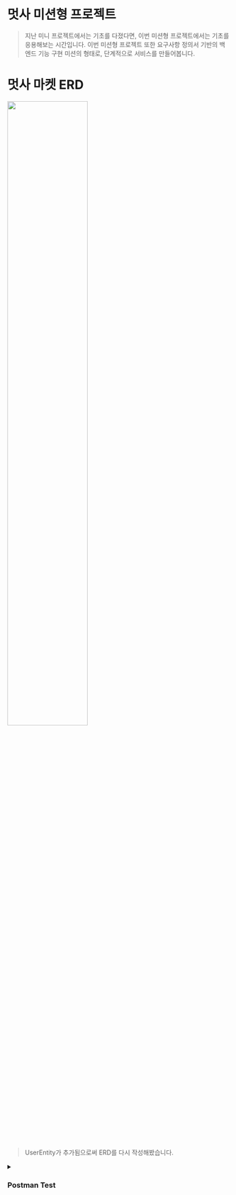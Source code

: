 # 멋사 미션형 프로젝트
> 지난 미니 프로젝트에서는 기초를 다졌다면, 이번 미션형 프로젝트에서는 기초를 응용해보는 시간입니다.
> 이번 미션형 프로젝트 또한 요구사항 정의서 기반의 백엔드 기능 구현 미션의 형태로, 단계적으로 서비스를 만들어봅니다. 

# 멋사 마켓 ERD

<img width="60%" src="https://github.com/likelion-backend-5th/Project_1_KimMinGyun/assets/86220874/8d27da88-7754-4de1-8dff-4ee95fbafd19"/>

> UserEntity가 추가됨으로써 ERD를 다시 작성해봤습니다.

      
<details>
<summary>
    
  ### Postman Test
</summary>
===========================================================================

(사진을 클릭하시면 크게 볼 수 있습니다)

### 회원가입/로그인

<img width="60%" src="https://github.com/likelion-backend-5th/Project_1_KimMinGyun/assets/86220874/d2beb45b-a411-4461-809d-cebd9a00d461"/>

* 회원가입 정보를 Json 형식으로 보내면 회원가입


<img width="60%" src="https://github.com/likelion-backend-5th/Project_1_KimMinGyun/assets/86220874/9c1986da-8233-4b9d-80d9-e45ac512a12b"/>

* username과 password를 JSON 형식으로 보내면 로그인 하면서 토큰을 발급받을 수 있다
    * mingyun의 토큰은 eyJhbGciOiJIUzUxMiJ9.eyJzdWIiOiJtaW5neXVuIiwiaWF0IjoxNjkwODk4MzgyLCJleHAiOjE2OTA5MDE5ODJ9.5EsDv-Yx-q-YHuJImUPU0ait_sIIEEI8P69rM1_uAxXB3kUUZXbPm9jztr67TCrr6fGzRfIuVTtM4QdWmTJHaw
    * 미리 JpaUserDetailsManager에 만들어 놓은 user, user1이 있는데 test를 위해 user의 토큰도 받아서 두 명의 사용자를 가정해 테스트 해보겠다
    * user1의 토큰은 eyJhbGciOiJIUzUxMiJ9.eyJzdWIiOiJ1c2VyMSIsImlhdCI6MTY5MDg5ODg5MCwiZXhwIjoxNjkwOTAyNDkwfQ.LufEgCwSMzrANDEH2xSfJgq1W01WXIeqrdkIMCPkWyXW8pJLS1GkmafoxQuPbfPXWf9qrrmjmBTO1sF14CQv4Q
    * 테스트할 때 인증이 필요한 기능들은 계속 Authorization - Bearer Token 부분에 토큰을 넣어주면서 할 것이다. 기능에 따라 번갈아가며 넣을 것이다.


<img width="60%" src="https://github.com/likelion-backend-5th/Project_1_KimMinGyun/assets/86220874/060dae0f-898a-4166-92df-68d3557b07bb"/>

* 토큰을 Authorization - Bearer Token의 넣어주고 요청을 보내면 username도 확인할 수 있다 

===========================================================================

### SalesItem 기능

<img width="60%" src="https://github.com/likelion-backend-5th/Project_1_KimMinGyun/assets/86220874/6b55d9f8-5d48-4b81-bf2c-041231b99bae"/>

* 포스트맨의 컬렉션에서는 로그인을 하면 Authorization - Bearer Token에 자동으로 토큰 값이 넣어지기도 하는데, 일단 수동으로 넣어주고 요청을 보내겠다
    * 일단 mingyun의 토큰을 넣어줬다 (mingyun으로 로그인 한 것)
    * 그리고 item 판매 게시글을 2개 올리는 테스트를 하였다


<img width="60%" src="https://github.com/likelion-backend-5th/Project_1_KimMinGyun/assets/86220874/47ffc706-1f3a-4e06-bf1d-1dbd56ee9dac"/>

* read
    * read는 토큰을 안넣어줘도 조회를 할 수 있게 해놨다
    * 왼쪽에 get 요청 3개는 차례대로 단일 조회, 전체 조회, 페이지 조회이다.
    * 대표적으로 전체 조회만 사진으로 올려두었다. 3가지 조회가 다 잘되는 것을 확인하였다.


<img width="60%" src="https://github.com/likelion-backend-5th/Project_1_KimMinGyun/assets/86220874/ff2bb8df-dd30-44a6-aca6-99c9eeb4453e"/>

* delete
    * delete는 토큰을 넣어줘야한다.
    * 토큰을 통해 itemId의 작성자와 로그인한 user가 일치하면 삭제를 할 수 있게 하였다.
    * 판매 게시글 작성자가 아닌 user1의 토큰을 넣으면은 삭제가 되지 않는 것을 확인할 수 있다.


<img width="60%" src="https://github.com/likelion-backend-5th/Project_1_KimMinGyun/assets/86220874/15d3df43-c2fd-4d7c-9c34-c3e0c650e8c9"/>

* update
    * 마찬가지로 토큰으로 인증을 해서 작성자만이 수정을 할 수 있다.

<img width="60%" src="https://github.com/likelion-backend-5th/Project_1_KimMinGyun/assets/86220874/87d33aa1-158b-4467-815d-5ee88feddc54"/>

* Put Image
    * 사진을 넣을 수 있다. 서버에 폴더가 생기고 그 Url을 넣어주었다.


<img width="60%" src="https://github.com/likelion-backend-5th/Project_1_KimMinGyun/assets/86220874/3a24df96-b152-4706-8900-35af4b3169ef"/>

* read
    * put, delete 등을 하고 다시 조회한 결과 기능들이 잘 수행된 것을 확인할 수 있다
    
===========================================================================

### Comment 기능

<img width="60%" src="https://github.com/likelion-backend-5th/Project_1_KimMinGyun/assets/86220874/b1210428-60c3-45cf-9c34-da11e1fadb68"/>

* post 댓글
    * 댓글은 작성자든 구매하려는 사람이든 달 수 있게 하였다.
    * 댓글의 답글은 작성자만 달 수 있게 하였다.
    * 지금 테스트에서는 user1의 토큰으로 달았다. 삭제를 위해 2개 달았다. 


<img width="60%" src="https://github.com/likelion-backend-5th/Project_1_KimMinGyun/assets/86220874/e8d09b64-a29b-4a83-84b9-d86323eb2a4f"/>
      
* read
    * 페이지 조회로 구현하였다. itemId에 해당하는 댓글들을 보여준다.
    * 토큰 인증이 없어도 된다. 


<img width="60%" src="https://github.com/likelion-backend-5th/Project_1_KimMinGyun/assets/86220874/4cc4ccf4-4878-4830-ac99-2e5516bdfbcb"/>

* delete
    * 해당 댓글 작성자의 토큰(여기선 user1)을 넣어줘야 삭제를 할 수 있다.
    * itemId: 1, commentId: 2 의 댓글을 삭제하였다.


<img width="60%" src="https://github.com/likelion-backend-5th/Project_1_KimMinGyun/assets/86220874/c503b083-b641-4b90-8e18-90e723922821"/>

* update 댓글
    *  해당 댓글 작성자가 수정을 할 수 있다.
    *  itemId: 1, commentId: 1 의 댓글을 수정하였다.  



<img width="60%" src="https://github.com/likelion-backend-5th/Project_1_KimMinGyun/assets/86220874/d8d5b5c4-3c80-4bf8-ad37-143831d4704d"/>

* post Reply
    * 아이템 판매글 작성자만이 달 수 있다.
    * 1번 아이템 1번 댓글에 대해 답글을 달았다.

<img width="60%" src="https://github.com/likelion-backend-5th/Project_1_KimMinGyun/assets/86220874/f62e7678-9de5-4533-987e-e95de13705db"/>
   
* read
    * read 결과 post, delete, update가 정상 동작한 것을 확인할 수 있다.
 
===========================================================================

### Negotiation 기능

<img width="60%" src="https://github.com/likelion-backend-5th/Project_1_KimMinGyun/assets/86220874/adef2ff0-0345-44a8-92e9-2f0597b40df2"/>

* post Nego
    * Nego 에서는 또 다른 user의 토큰을 발급받아 총 3명의 토큰으로 test를 할 것이다.
    * 일단 user1, user2 의 토큰으로 각각 2개씩 Nego를 post 하였다

<img width="60%" src="https://github.com/likelion-backend-5th/Project_1_KimMinGyun/assets/86220874/d212e7e9-a31b-47aa-bb5f-54abd2f93ae4"/>

<img width="60%" src="https://github.com/likelion-backend-5th/Project_1_KimMinGyun/assets/86220874/c1933057-fdf7-4858-ae74-9861620c062d"/>

<img width="60%" src="https://github.com/likelion-backend-5th/Project_1_KimMinGyun/assets/86220874/aa7b769f-c023-4b0c-b3f1-8b9995466edf"/>

 
* read
    * read는 세 가지 경우를 확인해야 한다.
    * 위에서부터 차례로 판매글 작성자의 토큰, user1의 토큰, user2의 토큰으로 read를 한 결과이다.
    * 판매글 작성자는 모든 네고를 확인할 수 있다.
    * 각각의 user들은 자신의 네고만 확인할 수 있다.
    * read의 결과로써 네고했던 가격과 status를 확인할 수 있다.

<img width="60%" src="https://github.com/likelion-backend-5th/Project_1_KimMinGyun/assets/86220874/bce7ed2a-af1f-4a67-8da7-0c49852b5e8c"/>

<img width="60%" src="https://github.com/likelion-backend-5th/Project_1_KimMinGyun/assets/86220874/657cc461-1fa7-46ee-bd8c-9092f321494b"/>

* update(1)
    * update도 세가지 경우가 있는데, 일단 첫번째 경우이다.
    * 네고를 했던 사람만이 가격을 수정할 수 있다.(다른 토큰으로 할 시 에러 발생)
    * read로 결과를 확인하였다. 네고 가격이 잘 바뀐 것을 확인하였다. (편의를 위해 판매 글 작성자의 토큰으로 read 수행)


<img width="60%" src="https://github.com/likelion-backend-5th/Project_1_KimMinGyun/assets/86220874/c3cd4c43-56f0-4e28-b8ff-d309e1c4c192"/>

* delete
    * 또 다른 update 확인에 앞서 delete를 했다.
    * 마찬가지로 네고를 한 사람의 토큰을 넣어줘야 삭제가 된다

<img width="60%" src="https://github.com/likelion-backend-5th/Project_1_KimMinGyun/assets/86220874/2a7e7613-2b30-4b3c-9e22-17e8edec72d4"/>

<img width="60%" src="https://github.com/likelion-backend-5th/Project_1_KimMinGyun/assets/86220874/79f5cf7d-f18a-4706-9c08-83a9c503dbc1"/>
 
* update(2)
    * 네고를 받은 작성자는 status를 바꿔줄 수 있다.
    * 수락 or 거절로 바꿀 수 있는데, 1번 네고에 대해서는 수락을 하였고 2번 네고에 대해서는 거절, 3번 네고에 대해서는 그대로 두었다.
    * 조회 결과 status가 잘 바뀐 것을 확인할 수 있다.
 
<img width="60%" src="https://github.com/likelion-backend-5th/Project_1_KimMinGyun/assets/86220874/01285fe9-2c56-4d09-a6a3-567c5ffa9df6"/>

<img width="60%" src="https://github.com/likelion-backend-5th/Project_1_KimMinGyun/assets/86220874/e9442f94-99e9-456d-9eec-7bb8dff6547b"/>

  
* update(3)
    * 네고를 한 유저는 status가 "수락" 상태인 것에 한해 구매 확정을 할 수 있다.
    * 구매 확정을 함에 따라 나머지의 제안들의 status가 "거절로 바뀌는 것을 확인할 수 있다.
 
</details>

